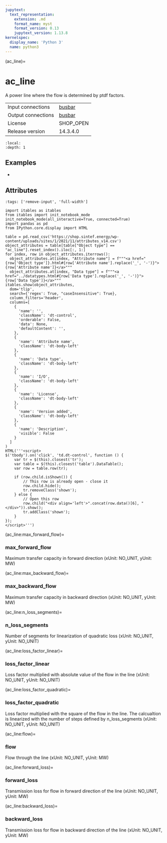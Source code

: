 ```yaml
---
jupytext:
  text_representation:
    extension: .md
    format_name: myst
    format_version: 0.13
    jupytext_version: 1.13.8
kernelspec:
  display_name: 'Python 3'
  name: python3
---
```


(ac_line)=
# ac_line
A power line where the flow is determined by ptdf factors.

|   |   |
|---|---|
|Input connections|<a href="busbar.html">busbar</a>|
|Output connections|<a href="busbar.html">busbar</a>|
|License|SHOP_OPEN|
|Release version|14.3.4.0|

```{contents}
:local:
:depth: 1
```



## Examples
  - [](power-flow-example)
  



## Attributes
```{code-cell} ipython3
:tags: ['remove-input', 'full-width']

import itables as itables
from itables import init_notebook_mode
init_notebook_mode(all_interactive=True, connected=True)
import pandas as pd
from IPython.core.display import HTML

table = pd.read_csv('https://shop.sintef.energy/wp-content/uploads/sites/1/2021/11/attributes_v14.csv')
object_attributes = table[table["Object type"] == "ac_line"].reset_index().iloc[:, 1:]
for index, row in object_attributes.iterrows():
  object_attributes.at[index, "Attribute name"] = f"""<a href="{row['Object type']}.html#{row['Attribute name'].replace('_', '-')}">{row['Attribute name']}</a>"""
  object_attributes.at[index, "Data type"] = f"""<a href="../datatypes.html#{row['Data type'].replace('_', '-')}">{row['Data type']}</a>"""
itables.show(object_attributes,
  dom='tlip',
  search={'regex': True, "caseInsensitive": True},
  column_filters='header',
  columns=[
    {
      'name': '',
      'className': 'dt-control',
      'orderable': False,
      'data': None,
      'defaultContent': '',
    },
    {
      'name': 'Attribute name',
      'className': 'dt-body-left'
    },
    {
      'name': 'Data type',
      'className': 'dt-body-left'
    },
    {
      'name': 'I/O',
      'className': 'dt-body-left'
    },
    {
      'name': 'License',
      'className': 'dt-body-left'
    },
    {
      'name': 'Version added',
      'className': 'dt-body-left'
    },
    {
      'name': 'Description',
      'visible': False
    }
  ]
)
HTML('''<script>
$('tbody').on('click', 'td.dt-control', function () {
    var tr = $(this).closest('tr');
    var table = $(this).closest('table').DataTable();
    var row = table.row(tr);

    if (row.child.isShown()) {
        // This row is already open - close it
        row.child.hide();
        tr.removeClass('shown');
    } else {
        // Open this row
        row.child("<div align='left'>".concat(row.data()[6], "</div>")).show();
        tr.addClass('shown');
    }
});
</script>''')
```

(ac_line:max_forward_flow)=
### max_forward_flow
Maximum transfer capacity in forward direction (xUnit: NO_UNIT, yUnit: MW)


(ac_line:max_backward_flow)=
### max_backward_flow
Maximum transfer capacity in backward direction (xUnit: NO_UNIT, yUnit: MW)


(ac_line:n_loss_segments)=
### n_loss_segments
Number of segments for linearization of quadratic loss (xUnit: NO_UNIT, yUnit: NO_UNIT)


(ac_line:loss_factor_linear)=
### loss_factor_linear
Loss factor multiplied with absolute value of the flow in the line (xUnit: NO_UNIT, yUnit: NO_UNIT)


(ac_line:loss_factor_quadratic)=
### loss_factor_quadratic
Loss factor multiplied with the square of the flow in the line. The calcualtion is linearized with the number of steps defined by n_loss_segments (xUnit: NO_UNIT, yUnit: NO_UNIT)


(ac_line:flow)=
### flow
Flow through the line (xUnit: NO_UNIT, yUnit: MW)


(ac_line:forward_loss)=
### forward_loss
Transmission loss for flow in forward direction of the line (xUnit: NO_UNIT, yUnit: MW)


(ac_line:backward_loss)=
### backward_loss
Transmission loss for flow in backward direction of the line (xUnit: NO_UNIT, yUnit: MW)


